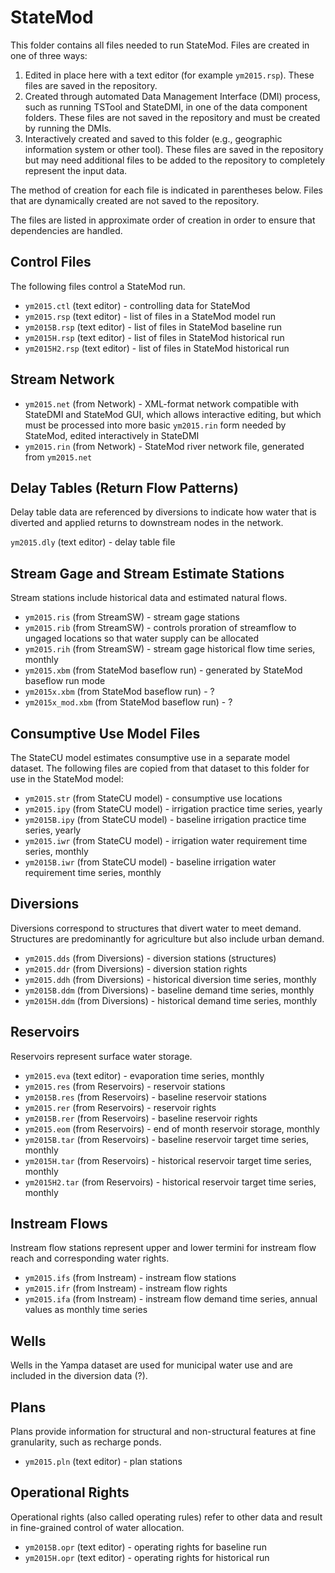 # StateMod #

This folder contains all files needed to run StateMod.
Files are created in one of three ways:

1. Edited in place here with a text editor (for example `ym2015.rsp`).  These files are saved in the repository.
2. Created through automated Data Management Interface (DMI) process, such as running TSTool and StateDMI, in one of the data component folders.  These files are not saved in the repository and must be created by running the DMIs.
3. Interactively created and saved to this folder (e.g., geographic information system or other tool).  These files are saved in the repository but may need additional files to be added to the repository to completely represent the input data.

The method of creation for each file is indicated in parentheses below.  Files that are dynamically created are not saved to the repository.

The files are listed in approximate order of creation in order to ensure that dependencies are handled.

## Control Files ##

The following files control a StateMod run.

* `ym2015.ctl` (text editor) - controlling data for StateMod
* `ym2015.rsp` (text editor) - list of files in a StateMod model run
* `ym2015B.rsp` (text editor) - list of files in StateMod baseline run
* `ym2015H.rsp` (text editor) - list of files in StateMod historical run
* `ym2015H2.rsp` (text editor) - list of files in StateMod historical run

## Stream Network ##

* `ym2015.net` (from Network) - XML-format network compatible with StateDMI and StateMod GUI,
which allows interactive editing, but which must be processed into more basic `ym2015.rin` form needed by StateMod, edited interactively in StateDMI
* `ym2015.rin` (from Network) - StateMod river network file, generated from `ym2015.net`

## Delay Tables (Return Flow Patterns) ##

Delay table data are referenced by diversions to indicate how water that is diverted and applied returns to downstream nodes in the network.

`ym2015.dly` (text editor) - delay table file

## Stream Gage and Stream Estimate Stations ##

Stream stations include historical data and estimated natural flows.

* `ym2015.ris` (from StreamSW) - stream gage stations
* `ym2015.rib` (from StreamSW) - controls proration of streamflow to ungaged locations so that water supply can be allocated
* `ym2015.rih` (from StreamSW) - stream gage historical flow time series, monthly
* `ym2015.xbm` (from StateMod baseflow run) - generated by StateMod baseflow run mode
* `ym2015x.xbm` (from StateMod baseflow run) - ?
* `ym2015x_mod.xbm` (from StateMod baseflow run) - ?

## Consumptive Use Model Files ##

The StateCU model estimates consumptive use in a separate model dataset.  The following files are copied from that dataset to this folder for use in the StateMod model:

* `ym2015.str` (from StateCU model) - consumptive use locations
* `ym2015.ipy` (from StateCU model) - irrigation practice time series, yearly
* `ym2015B.ipy` (from StateCU model) - baseline irrigation practice time series, yearly
* `ym2015.iwr` (from StateCU model) - irrigation water requirement time series, monthly
* `ym2015B.iwr` (from StateCU model) - baseline irrigation water requirement time series, monthly

## Diversions ##

Diversions correspond to structures that divert water to meet demand.  Structures are predominantly for agriculture but also include urban demand.

* `ym2015.dds` (from Diversions) - diversion stations (structures)
* `ym2015.ddr` (from Diversions) - diversion station rights
* `ym2015.ddh` (from Diversions) - historical diversion time series, monthly
* `ym2015B.ddm` (from Diversions) - baseline demand time series, monthly
* `ym2015H.ddm` (from Diversions) - historical demand time series, monthly

## Reservoirs ##

Reservoirs represent surface water storage.

* `ym2015.eva` (text editor) - evaporation time series, monthly
* `ym2015.res` (from Reservoirs) - reservoir stations
* `ym2015B.res` (from Reservoirs) - baseline reservoir stations
* `ym2015.rer` (from Reservoirs) - reservoir rights
* `ym2015B.rer` (from Reservoirs) - baseline reservoir rights
* `ym2015.eom` (from Reservoirs) - end of month reservoir storage, monthly
* `ym2015B.tar` (from Reservoirs) - baseline reservoir target time series, monthly
* `ym2015H.tar` (from Reservoirs) - historical reservoir target time series, monthly
* `ym2015H2.tar` (from Reservoirs) - historical reservoir target time series, monthly

## Instream Flows ##

Instream flow stations represent upper and lower termini for instream flow reach and corresponding water rights.

* `ym2015.ifs` (from Instream) - instream flow stations
* `ym2015.ifr` (from Instream) - instream flow rights
* `ym2015.ifa` (from Instream) - instream flow demand time series, annual values as monthly time series

## Wells ##
Wells in the Yampa dataset are used for municipal water use and are included in the diversion data (?).

## Plans ##

Plans provide information for structural and non-structural features at fine granularity, such as recharge ponds.

* `ym2015.pln` (text editor) - plan stations

## Operational Rights ##

Operational rights (also called operating rules) refer to other data and result in fine-grained control of water allocation.

* `ym2015B.opr` (text editor) - operating rights for baseline run
* `ym2015H.opr` (text editor) - operating rights for historical run